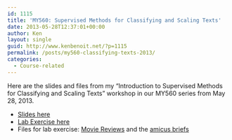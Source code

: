 ```yaml
---
id: 1115
title: 'MY560: Supervised Methods for Classifying and Scaling Texts'
date: 2013-05-28T12:37:01+00:00
author: Ken
layout: single
guid: http://www.kenbenoit.net/?p=1115
permalink: /posts/my560-classifying-texts-2013/
categories:
  - Course-related
---
```

Here are the slides and files from my &#8220;Introduction to Supervised Methods for Classifying and Scaling Texts&#8221; workshop in our MY560 series from May 28, 2013.

  * [Slides here](http://www.kenbenoit.net/pdfs/MY560_QTA2_Classification.pdf)
  * [Lab Exercise here](http://www.kenbenoit.net/pdfs/MY560_QTA2_Classification_Lab.pdf)
  * Files for lab exercise: [Movie Reviews](http://www.kenbenoit.net/files/moviereviews.zip) and the [amicus briefs](http://www.kenbenoit.net/files/amicuscuriae.zip)
